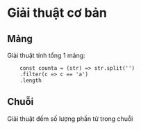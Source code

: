 # Giải thuật cơ bản
## Mảng
Giải thuật tính tổng 1 mảng:
``` 
    const counta = (str) => str.split('')
    .filter(c => c == 'a')
    .length
```
## Chuỗi
Giải thuật đếm số lượng phần tử trong chuỗi
